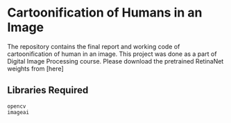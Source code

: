 # Cartoonification of Humans in an Image
The repository contains the final report and working code of cartoonification of human in an image. This project was done as a part of Digital Image Processing course. Please download the pretrained RetinaNet weights from [here]

## Libraries Required
```
opencv
imageai
```
